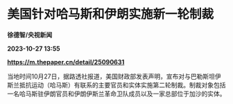 # 美国针对哈马斯和伊朗实施新一轮制裁
**徐德智/央视新闻**

**2023-10-27 13:55**

**https://m.thepaper.cn/detail/25090631**

当地时间10月27日，据路透社报道，美国财政部发表声明，宣布对与巴勒斯坦伊斯兰抵抗运动（哈马斯）有联系的主要官员和实体实施第二轮制裁。制裁对象包括一名哈马斯驻伊朗官员和伊朗伊斯兰革命卫队成员以及一家总部位于加沙的实体。